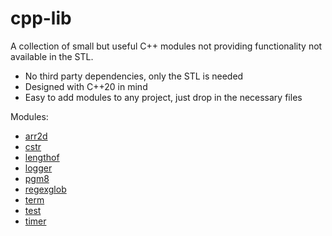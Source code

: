 # cpp-lib

A collection of small but useful C++ modules not providing functionality not available in the STL.

- No third party dependencies, only the STL is needed
- Designed with C++20 in mind
- Easy to add modules to any project, just drop in the necessary files

Modules:
- [arr2d](docs/arr2d.md)
- [cstr](docs/cstr.md)
- [lengthof](docs/lengthof.md)
- [logger](docs/logger.md)
- [pgm8](docs/pgm8.md)
- [regexglob](docs/regexglob.md)
- [term](docs/term.md)
- [test](docs/test.md)
- [timer](#timer)
